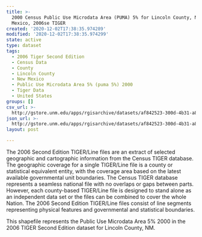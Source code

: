 ```yaml
---
title: >-
  2000 Census Public Use Microdata Area (PUMA) 5% for Lincoln County, New
  Mexico, 2006se TIGER
created: '2020-12-02T17:38:35.974289'
modified: '2020-12-02T17:38:35.974299'
state: active
type: dataset
tags:
  - 2006 Tiger Second Edition
  - Census Data
  - County
  - Lincoln County
  - New Mexico
  - Public Use Microdata Area 5% (puma 5%) 2000
  - Tiger Data
  - United States
groups: []
csv_url: >-
  http://gstore.unm.edu/apps/rgisarchive/datasets/af842523-300d-4b31-a8d0-54afef2c777a/tgr2006se_linc_puma5.derived.csv
json_url: >-
  http://gstore.unm.edu/apps/rgisarchive/datasets/af842523-300d-4b31-a8d0-54afef2c777a/tgr2006se_linc_puma5.derived.json
layout: post

---
```

The 2006 Second Edition TIGER/Line files are an extract of selected geographic and cartographic information from the Census TIGER database.  The geographic coverage for a single TIGER/Line file is a county or statistical equivalent entity, with the coverage area based on the latest available governmental unit boundaries. The Census TIGER database represents a seamless national file with no overlaps or gaps between parts.  However, each county-based TIGER/Line file is designed to stand alone as an independent data set or the files can be combined to cover the whole Nation.  The 2006 Second Edition  TIGER/Line files consist of line segments representing physical features and governmental and statistical boundaries.  

This shapefile represents the Public Use Microdata Area 5% 2000 in the 2006 TIGER Second Edition dataset for Lincoln County, NM.
